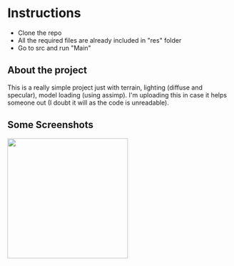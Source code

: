# Instructions

- Clone the repo
- All the required files are already included in "res" folder
- Go to src and run "Main"

## About the project

This is a really simple project just with terrain, lighting (diffuse and specular), model loading (using assimp).
I'm uploading this in case it helps someone out (I doubt it will as the code is unreadable).

## Some Screenshots
<p>
    <img src="https://github.com/dumbYoyo/lwjglGameDemo_repo/tree/master/res/ss/Demo.PNG" width="270">
</p>
